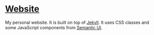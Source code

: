 # [Website](http://stefano-meschiari.github.io)

My personal website. It is built on top of [Jekyll](https://jekyllrb.com). It uses CSS classes and some JavaScript components from [Semantic UI](https://semantic-ui.com).


